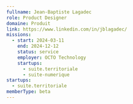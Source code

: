 ```yaml
---
fullname: Jean-Baptiste Lagadec
role: Product Designer
domaine: Produit
link: https://www.linkedin.com/in/jblagadec/
missions:
  - start: 2024-03-11
    end: 2024-12-12
    status: service
    employer: OCTO Technology
    startups:
      - suite.territoriale
      - suite-numerique
startups:
  - suite.territoriale
memberType: beta
---
```


